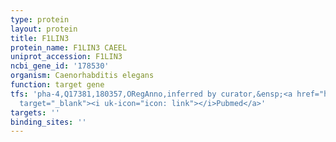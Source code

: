 ```yaml
---
type: protein
layout: protein
title: F1LIN3
protein_name: F1LIN3 CAEEL
uniprot_accession: F1LIN3
ncbi_gene_id: '178530'
organism: Caenorhabditis elegans
function: target gene
tfs: 'pha-4,Q17381,180357,ORegAnno,inferred by curator,&ensp;<a href="https://www.ncbi.nlm.nih.gov/pubmed/?term=15492775%5Buid%5D"
  target="_blank"><i uk-icon="icon: link"></i>Pubmed</a>'
targets: ''
binding_sites: ''
---
```

